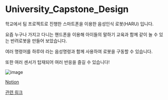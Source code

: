 # University_Capstone_Design
 학교에서 팀 프로젝트로 진행한 스마트폰을 이용한 음성인식 로봇(HARU) 입니다.
 
 요즘 누구나 가지고 다니는 핸드폰을 이용해 아이들의 말하기 교육과 함께 같이 놀 수 있는 반려로봇을 만들어 보았습니다.
 
 여러 명령어를 하루야 라는 음성명령과 함께 사용하여 로봇을 구동할 수 있습니다. 
 
 또한 여러 센서가 탑재되어 여러 반응을 즐길 수 있습니다!
 
 
  ![image](https://user-images.githubusercontent.com/83506637/162618844-ab66d86a-1cf1-4c30-a856-37b28e4ae982.png)

  
 [Notion](https://tasteful-dianella-4f4.notion.site/fae8539a998a4e26a4a9489040ebcdee)  
 
 [관련 링크](https://youtu.be/3sxtqTbd82k)
